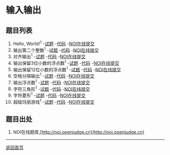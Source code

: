 # 输入输出

## 题目列表

1.  Hello, World!<sup>1</sup>
    -[试题](Q0201.md)
    -[代码](C0201.cpp)
    -[NOI在线提交](http://noi.openjudge.cn/ch0101/01/)
2.  输出第二个整数<sup>1</sup>
    -[试题]()
    -[代码]()
    -[NOI在线提交](http://noi.openjudge.cn/ch0101/02/)
3.  对齐输出<sup>1</sup>
    -[试题]()
    -[代码]()
    -[NOI在线提交](http://noi.openjudge.cn/ch0101/03/)
4.  输出保留3位小数的浮点数<sup>1</sup>
    -[试题]()
    -[代码]()
    -[NOI在线提交](http://noi.openjudge.cn/ch0101/04/)
5.  输出保留12位小数的浮点数<sup>1</sup>
    -[试题]()
    -[代码]()
    -[NOI在线提交](http://noi.openjudge.cn/ch0101/05/)
6.  空格分隔输出<sup>1</sup>
    -[试题]()
    -[代码]()
    -[NOI在线提交](http://noi.openjudge.cn/ch0101/06/)
7.  输出浮点数<sup>1</sup>
    -[试题]()
    -[代码]()
    -[NOI在线提交](http://noi.openjudge.cn/ch0101/07/)
8.  字符三角形<sup>1</sup>
    -[试题]()
    -[代码]()
    -[NOI在线提交](http://noi.openjudge.cn/ch0101/08/)
9.  字符菱形<sup>1</sup>
    -[试题]()
    -[代码]()
    -[NOI在线提交](http://noi.openjudge.cn/ch0101/09/)
10. 超级玛丽游戏<sup>1</sup>
    -[试题]()
    -[代码]()
    -[NOI在线提交](http://noi.openjudge.cn/ch0101/10/)


## 题目出处

1. NOI在线题库,[http://noi.openjudge.cn](http://noi.openjudge.cn)

<hr>

[返回首页](../)

